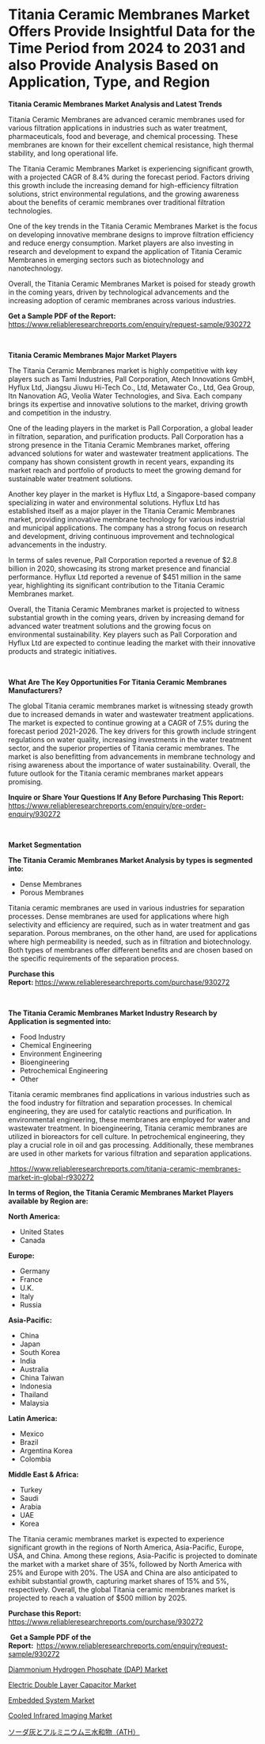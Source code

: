 <p><h1>Titania Ceramic Membranes Market Offers Provide Insightful Data for the Time Period from 2024 to 2031 and also Provide Analysis Based on Application, Type, and Region</h1></p><p><strong>Titania Ceramic Membranes Market Analysis and Latest Trends</strong></p>
<p><p>Titania Ceramic Membranes are advanced ceramic membranes used for various filtration applications in industries such as water treatment, pharmaceuticals, food and beverage, and chemical processing. These membranes are known for their excellent chemical resistance, high thermal stability, and long operational life.</p><p>The Titania Ceramic Membranes Market is experiencing significant growth, with a projected CAGR of 8.4% during the forecast period. Factors driving this growth include the increasing demand for high-efficiency filtration solutions, strict environmental regulations, and the growing awareness about the benefits of ceramic membranes over traditional filtration technologies.</p><p>One of the key trends in the Titania Ceramic Membranes Market is the focus on developing innovative membrane designs to improve filtration efficiency and reduce energy consumption. Market players are also investing in research and development to expand the application of Titania Ceramic Membranes in emerging sectors such as biotechnology and nanotechnology.</p><p>Overall, the Titania Ceramic Membranes Market is poised for steady growth in the coming years, driven by technological advancements and the increasing adoption of ceramic membranes across various industries.</p></p>
<p><strong>Get a Sample PDF of the Report:&nbsp;</strong> <a href="https://www.reliableresearchreports.com/enquiry/request-sample/930272">https://www.reliableresearchreports.com/enquiry/request-sample/930272</a></p>
<p>&nbsp;</p>
<p><strong>Titania Ceramic Membranes Major Market Players</strong></p>
<p><p>The Titania Ceramic Membranes market is highly competitive with key players such as Tami Industries, Pall Corporation, Atech Innovations GmbH, Hyflux Ltd, Jiangsu Jiuwu Hi-Tech Co., Ltd, Metawater Co., Ltd, Gea Group, Itn Nanovation AG, Veolia Water Technologies, and Siva. Each company brings its expertise and innovative solutions to the market, driving growth and competition in the industry.</p><p>One of the leading players in the market is Pall Corporation, a global leader in filtration, separation, and purification products. Pall Corporation has a strong presence in the Titania Ceramic Membranes market, offering advanced solutions for water and wastewater treatment applications. The company has shown consistent growth in recent years, expanding its market reach and portfolio of products to meet the growing demand for sustainable water treatment solutions.</p><p>Another key player in the market is Hyflux Ltd, a Singapore-based company specializing in water and environmental solutions. Hyflux Ltd has established itself as a major player in the Titania Ceramic Membranes market, providing innovative membrane technology for various industrial and municipal applications. The company has a strong focus on research and development, driving continuous improvement and technological advancements in the industry.</p><p>In terms of sales revenue, Pall Corporation reported a revenue of $2.8 billion in 2020, showcasing its strong market presence and financial performance. Hyflux Ltd reported a revenue of $451 million in the same year, highlighting its significant contribution to the Titania Ceramic Membranes market.</p><p>Overall, the Titania Ceramic Membranes market is projected to witness substantial growth in the coming years, driven by increasing demand for advanced water treatment solutions and the growing focus on environmental sustainability. Key players such as Pall Corporation and Hyflux Ltd are expected to continue leading the market with their innovative products and strategic initiatives.</p></p>
<p>&nbsp;</p>
<p><strong>What Are The Key Opportunities For Titania Ceramic Membranes Manufacturers?</strong></p>
<p><p>The global Titania ceramic membranes market is witnessing steady growth due to increased demands in water and wastewater treatment applications. The market is expected to continue growing at a CAGR of 7.5% during the forecast period 2021-2026. The key drivers for this growth include stringent regulations on water quality, increasing investments in the water treatment sector, and the superior properties of Titania ceramic membranes. The market is also benefitting from advancements in membrane technology and rising awareness about the importance of water sustainability. Overall, the future outlook for the Titania ceramic membranes market appears promising.</p></p>
<p><strong>Inquire or Share Your Questions If Any Before Purchasing This Report:</strong> <a href="https://www.reliableresearchreports.com/enquiry/pre-order-enquiry/930272">https://www.reliableresearchreports.com/enquiry/pre-order-enquiry/930272</a></p>
<p>&nbsp;</p>
<p><strong>Market Segmentation</strong></p>
<p><strong>The Titania Ceramic Membranes Market Analysis by types is segmented into:</strong></p>
<p><ul><li>Dense Membranes</li><li>Porous Membranes</li></ul></p>
<p><p>Titania ceramic membranes are used in various industries for separation processes. Dense membranes are used for applications where high selectivity and efficiency are required, such as in water treatment and gas separation. Porous membranes, on the other hand, are used for applications where high permeability is needed, such as in filtration and biotechnology. Both types of membranes offer different benefits and are chosen based on the specific requirements of the separation process.</p></p>
<p><strong>Purchase this Report:&nbsp;</strong><a href="https://www.reliableresearchreports.com/purchase/930272">https://www.reliableresearchreports.com/purchase/930272</a></p>
<p>&nbsp;</p>
<p><strong>The Titania Ceramic Membranes Market Industry Research by Application is segmented into:</strong></p>
<p><ul><li>Food Industry</li><li>Chemical Engineering</li><li>Environment Engineering</li><li>Bioengineering</li><li>Petrochemical Engineering</li><li>Other</li></ul></p>
<p><p>Titania ceramic membranes find applications in various industries such as the food industry for filtration and separation processes. In chemical engineering, they are used for catalytic reactions and purification. In environmental engineering, these membranes are employed for water and wastewater treatment. In bioengineering, Titania ceramic membranes are utilized in bioreactors for cell culture. In petrochemical engineering, they play a crucial role in oil and gas processing. Additionally, these membranes are used in other markets for various filtration and separation applications.</p></p>
<p><a href="https://www.reliableresearchreports.com/titania-ceramic-membranes-market-in-global-r930272">&nbsp;https://www.reliableresearchreports.com/titania-ceramic-membranes-market-in-global-r930272</a></p>
<p><strong>In terms of Region, the Titania Ceramic Membranes Market Players available by Region are:</strong></p>
<p>
    <p> <strong> North America: </strong>
        <ul>
            <li>United States</li>
            <li>Canada</li>
        </ul>
        </p> 
    <p> <strong> Europe: </strong>
        <ul>
            <li>Germany</li>
            <li>France</li>
            <li>U.K.</li>
            <li>Italy</li>
            <li>Russia</li>
        </ul>
        </p> 
    <p> <strong> Asia-Pacific: </strong>
        <ul>
            <li>China</li>
            <li>Japan</li>
            <li>South Korea</li>
            <li>India</li>
            <li>Australia</li>
            <li>China Taiwan</li>
            <li>Indonesia</li>
            <li>Thailand</li>
            <li>Malaysia</li>
        </ul>
        </p> 
    <p> <strong> Latin America: </strong>
        <ul>
            <li>Mexico</li>
            <li>Brazil</li>
            <li>Argentina Korea</li>
            <li>Colombia</li>
        </ul>
        </p> 
    <p> <strong> Middle East & Africa: </strong>
        <ul>
            <li>Turkey</li>
            <li>Saudi</li>
            <li>Arabia</li>
            <li>UAE</li>
            <li>Korea</li>
        </ul>
    </p>
    </p>
<p><p>The Titania ceramic membranes market is expected to experience significant growth in the regions of North America, Asia-Pacific, Europe, USA, and China. Among these regions, Asia-Pacific is projected to dominate the market with a market share of 35%, followed by North America with 25% and Europe with 20%. The USA and China are also anticipated to exhibit substantial growth, capturing market shares of 15% and 5%, respectively. Overall, the global Titania ceramic membranes market is projected to reach a valuation of $500 million by 2025.</p></p>
<p><strong>Purchase this Report: </strong><a href="https://www.reliableresearchreports.com/purchase/930272">https://www.reliableresearchreports.com/purchase/930272</a></p>
<p>&nbsp;<strong>Get a Sample PDF of the Report:&nbsp;&nbsp;</strong><a href="https://www.reliableresearchreports.com/enquiry/request-sample/930272">https://www.reliableresearchreports.com/enquiry/request-sample/930272</a></p>
<p><strong></strong></p>
<p><p><a href="https://issuu.com/reportprime-2/docs/diammonium-hydrogen-phosphate-dap-m_c0187c510cd326">Diammonium Hydrogen Phosphate (DAP) Market</a></p><p><a href="https://issuu.com/reportprime-2/docs/electric-double-layer-capacitor-mar_9ee1466f01ee26">Electric Double Layer Capacitor Market</a></p><p><a href="https://medium.com/@bethelokon998/embedded-system-market-size-share-trends-analysis-report-by-end-use-ac75fad99b8e">Embedded System Market</a></p><p><a href="https://github.com/arionmp/Market-Research-Report-List-5/blob/main/cooled-infrared-imaging-market.md">Cooled Infrared Imaging Market</a></p><p><a href="https://github.com/mohamedbakry57/Market-Research-Report-List-5/blob/main/137101887311.md">ソーダ灰とアルミニウム三水和物（ATH）</a></p></p>